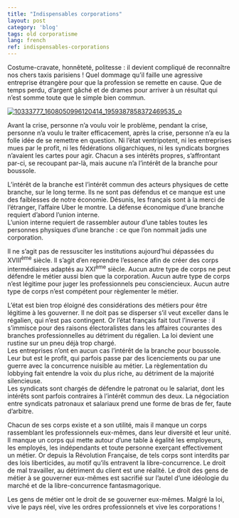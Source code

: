 ```yaml
---
title: "Indispensables corporations"
layout: post
category: 'blog'
tags: old corporatisme
lang: french
ref: indispensables-corporations
---
```


Costume-cravate, honnêteté, politesse : il devient compliqué de reconnaître nos chers taxis parisiens ! Quel dommage qu’il faille une agressive entreprise étrangère pour que la profession se remette en cause. Que de temps perdu, d’argent gâché et de drames pour arriver à un résultat qui n’est somme toute que le simple bien commun.

[![10333777_1608050996120414_1959387858372469535_o](http://blog.enzosandre.fr/wp-content/uploads/2015/11/10333777_1608050996120414_1959387858372469535_o.jpg)](http://blog.enzosandre.fr/wp-content/uploads/2015/11/10333777_1608050996120414_1959387858372469535_o.jpg)

Avant la crise, personne n’a voulu voir le problème, pendant la crise, personne n’a voulu le traiter efficacement, après la crise, personne n’a eu la folle idée de se remettre en question. Ni l’état ventripotent, ni les entreprises mues par le profit, ni les fédérations oligarchiques, ni les syndicats borgnes n’avaient les cartes pour agir. Chacun a ses intérêts propres, s’affrontant par-ci, se recoupant par-là, mais aucune n’a l’intérêt de la branche pour boussole.

L’intérêt de la branche est l’intérêt commun des acteurs physiques de cette branche, sur le long terme. Ils ne sont pas défendus et ce manque est une des faiblesses de notre économie. Désunis, les français sont à la merci de l’étranger, l’affaire Uber le montre. La défense économique d’une branche requiert d’abord l’union interne.  
L’union interne requiert de rassembler autour d’une tables toutes les personnes physiques d’une branche : ce que l’on nommait jadis une corporation.

Il ne s’agit pas de ressusciter les institutions aujourd’hui dépassées du XVIII<sup>ème</sup> siècle. Il s’agit d’en reprendre l’essence afin de créer des corps intermédiaires adaptés au XXI<sup>ème</sup> siècle. Aucun autre type de corps ne peut défendre le métier aussi bien que la corporation. Aucun autre type de corps n’est légitime pour juger les professionnels peu consciencieux. Aucun autre type de corps n’est compétent pour règlementer le métier.

L’état est bien trop éloigné des considérations des métiers pour être légitime à les gouverner. Il ne doit pas se disperser s’il veut exceller dans le régalien, qui n’est pas contingent. Or l’état français fait tout l’inverse : il s’immisce pour des raisons électoralistes dans les affaires courantes des branches professionnelles au détriment du régalien. La loi devient une rustine sur un pneu déjà trop chargé.  
Les entreprises n’ont en aucun cas l’intérêt de la branche pour boussole. Leur but est le profit, qui parfois passe par des licenciements ou par une guerre avec la concurrence nuisible au métier. La règlementation du lobbying fait entendre la voix du plus riche, au détriment de la majorité silencieuse.  
Les syndicats sont chargés de défendre le patronat ou le salariat, dont les intérêts sont parfois contraires à l’intérêt commun des deux. La négociation entre syndicats patronaux et salariaux prend une forme de bras de fer, faute d’arbitre.

Chacun de ses corps existe et a son utilité, mais il manque un corps rassemblant les professionnels eux-mêmes, dans leur diversité et leur unité. Il manque un corps qui mette autour d’une table à égalité les employeurs, les employés, les indépendants et toute personne exerçant effectivement un métier. Or depuis la Révolution Française, de tels corps sont interdits par des lois liberticides, au motif qu’ils entravent la libre-concurrence. Le droit de mal travailler, au détriment du client est une réalité. Le droit des gens de métier à se gouverner eux-mêmes est sacrifié sur l’autel d’une idéologie du marché et de la libre-concurrence fantasmagorique.

Les gens de métier ont le droit de se gouverner eux-mêmes. Malgré la loi, vive le pays réel, vive les ordres professionnels et vive les corporations !